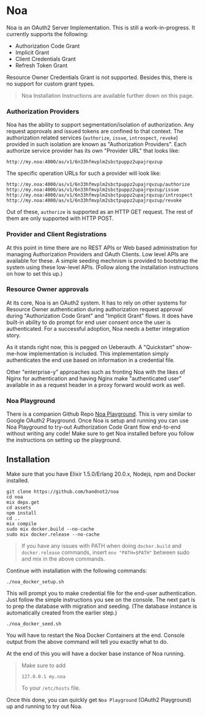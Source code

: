 # Noa

Noa is an OAuth2 Server Implementation. This is still a work-in-progress. It currently supports the following:

-   Authorization Code Grant
-   Implicit Grant
-   Client Credentials Grant
-   Refresh Token Grant

Resource Owner Credentials Grant is not supported. Besides this,
there is no support for custom grant types.

> Noa Installation Instructions are available further down on this page.

### Authorization Providers

Noa has the ability to support segmentation/isolation of authorization.
Any request approvals and issued tokens are confined to that context.
The authorization related services (`authorize`, `issue`,
`introspect`, `revoke`) provided in such isolation are known as
"Authorization Providers". Each authorize service provider has its
own "Provider URL" that looks like:

```
http://my.noa:4000/as/v1/6n33hfmvplm2sbctpuppz2upajrqvzup
```

The specific operation URLs for such a provider will look like:

```
http://my.noa:4000/as/v1/6n33hfmvplm2sbctpuppz2upajrqvzup/authorize
http://my.noa:4000/as/v1/6n33hfmvplm2sbctpuppz2upajrqvzup/issue
http://my.noa:4000/as/v1/6n33hfmvplm2sbctpuppz2upajrqvzup/introspect
http://my.noa:4000/as/v1/6n33hfmvplm2sbctpuppz2upajrqvzup/revoke
```

Out of these, `authorize` is supported as an HTTP GET request.
The rest of them are only supported with HTTP POST.

### Provider and Client Registrations

At this point in time there are no REST APIs or Web based administration
for managing Authorization Providers and OAuth Clients. Low level
APIs are available for these. A simple seeding mechnism is provided
to bootstrap the system using these low-level APIs. (Follow along the
installation instructions on how to set this up.)

### Resource Owner approvals

At its core, Noa is an OAuth2 system. It has to rely on other systems for
Resource Owner authentication during authorization request approval
during "Authorization Code Grant" and "Implicit Grant" flows. It does
have built-in ability to do prompt for end user consent once the
user is authenticated. For a successful adoption, Noa needs a
better integration story.

As it stands right now, this is pegged on Ueberauth. A "Quickstart"
show-me-how implementation is included. This implementation simply
authenticates the end use based on information in a credential file.

Other "enterprise-y" approaches such as fronting Noa with the likes of
Nginx for authentication and having Nginx make "authenticated user"
available in as a request header in a proxy forward would work as well.

### Noa Playground

There is a companion Github Repo [Noa Playground](https://github.com/handnot2/noa_playground). This is very
similar to Google OAuth2 Playground. Once Noa is setup and running
you can use Noa Playground to try-out Authorization Code Grant flow
end-to-end without writing any code! Make sure to get Noa installed before you follow the instructions on setting up the playground.

## Installation

Make sure that you have Elixir 1.5.0/Erlang 20.0.x, Nodejs, npm
and Docker installed.

```
git clone https://github.com/handnot2/noa
cd noa
mix deps.get
cd assets
npm install
cd ..
mix compile
sudo mix docker.build --no-cache
sudo mix docker.release --no-cache
```

> If you have any issues with PATH when doing `docker.build` and
> `docker.release` commands, insert `env "PATH=$PATH"` between sudo
> and mix in the above commands.

Continue with installation with the following commands:

```
./noa_docker_setup.sh
```

This will prompt you to make credential file for the end-user
authentication. Just follow the simple instructions you see on the
console. The next part is to prep the database with migration and
seeding. (The database instance is automatically created from the
earlier step.)

```
./noa_docker_seed.sh
```

You will have to restart the Noa Docker Containers at the end.
Console output from the above command will tell you exactly what to do.

At the end of this you will have a docker base instance of Noa running.

> Make sure to add
>
> `127.0.0.1 my.noa`
>
> To your `/etc/hosts` file.

Once this done, you can quickly get `Noa Playground` (OAuth2 Playground)
up and running to try out Noa.
